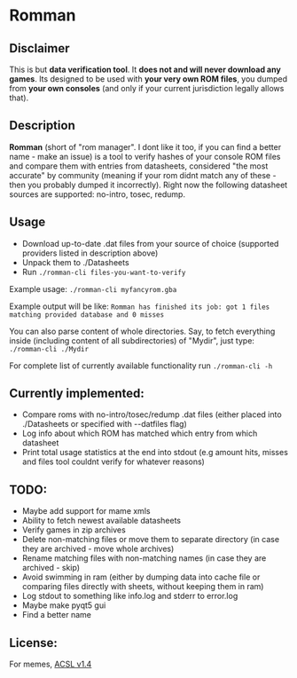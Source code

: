 # Romman

## Disclaimer

This is but **data verification tool**. It **does not and will never download any games**. Its designed to be used with **your very own ROM files**, you dumped from **your own consoles** (and only if your current jurisdiction legally allows that).

## Description

**Romman** (short of "rom manager". I dont like it too, if you can find a better name - make an issue) is a tool to verify hashes of your console ROM files and compare them with entries from datasheets, considered "the most accurate" by community (meaning if your rom didnt match any of these - then you probably dumped it incorrectly). Right now the following datasheet sources are supported: no-intro, tosec, redump.

## Usage
- Download up-to-date .dat files from your source of choice (supported providers listed in description above)
- Unpack them to ./Datasheets
- Run `./romman-cli files-you-want-to-verify`

Example usage:
`./romman-cli myfancyrom.gba`

Example output will be like:
`Romman has finished its job: got 1 files matching provided database and 0 misses`

You can also parse content of whole directories. Say, to fetch everything inside (including content of all subdirectories) of "Mydir", just type:
`./romman-cli ./Mydir`

For complete list of currently available functionality run
`./romman-cli -h`

## Currently implemented:
- Compare roms with no-intro/tosec/redump .dat files (either placed into ./Datasheets or specified with --datfiles flag)
- Log info about which ROM has matched which entry from which datasheet
- Print total usage statistics at the end into stdout (e.g amount hits, misses and files tool couldnt verify for whatever reasons)

## TODO:

- Maybe add support for mame xmls
- Ability to fetch newest available datasheets
- Verify games in zip archives
- Delete non-matching files or move them to separate directory (in case they are archived - move whole archives)
- Rename matching files with non-matching names (in case they are archived - skip)
- Avoid swimming in ram (either by dumping data into cache file or comparing files directly with sheets, without keeping them in ram)
- Log stdout to something like info.log and stderr to error.log
- Maybe make pyqt5 gui
- Find a better name

## License:

For memes, [ACSL v1.4](LICENSE)
